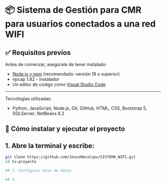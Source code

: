 # 📦 Sistema de Gestión para CMR para usuarios conectados a una red WIFI

## ✅ Requisitos previos

Antes de comenzar, asegúrate de tener instalado:

- [Node.js y npm](https://nodejs.org/) (recomendado: versión 18 o superior)
- npcap 1.82 - instalador
- Un editor de código como [Visual Studio Code](https://code.visualstudio.com/)

--- 

Tecnologias utilizadas:

- Python, JavaScript, Node.js, Git, GitHub, HTML, CSS, Bootstrap 5, SQLServer, NetBeans 8.2

## 🚀 Cómo instalar y ejecutar el proyecto

## 1. Abre la terminal y escribe:

```bash
git clone https://github.com/JesusMacalupu/SISTEMA_WIFI.git
cd tu-proyecto

## 2. Configurar base de datos

## 3. 






